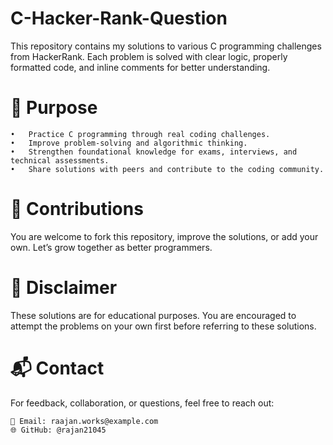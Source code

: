 # C-Hacker-Rank-Question

This repository contains my solutions to various C programming challenges from HackerRank. Each problem is solved with clear logic, properly formatted code, and inline comments for better understanding.

# 🎯 Purpose
	•	Practice C programming through real coding challenges.
	•	Improve problem-solving and algorithmic thinking.
	•	Strengthen foundational knowledge for exams, interviews, and technical assessments.
	•	Share solutions with peers and contribute to the coding community.

# 🤝 Contributions

You are welcome to fork this repository, improve the solutions, or add your own. Let’s grow together as better programmers.

# 📌 Disclaimer

These solutions are for educational purposes. You are encouraged to attempt the problems on your own first before referring to these solutions.

# 📬 Contact

For feedback, collaboration, or questions, feel free to reach out:

	📧 Email: raajan.works@example.com
	🌐 GitHub: @rajan21045
